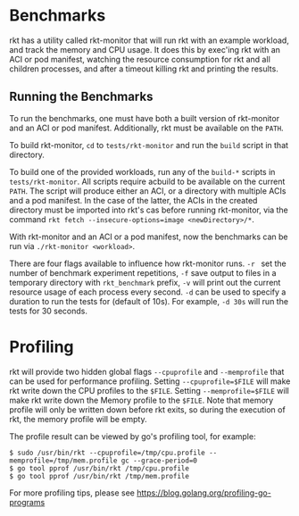 # Benchmarks

rkt has a utility called rkt-monitor that will run rkt with an example
workload, and track the memory and CPU usage. It does this by exec'ing rkt with
an ACI or pod manifest, watching the resource consumption for rkt and all
children processes, and after a timeout killing rkt and printing the results.

## Running the Benchmarks

To run the benchmarks, one must have both a built version of rkt-monitor and an
ACI or pod manifest. Additionally, rkt must be available on the `PATH`.

To build rkt-monitor, `cd` to `tests/rkt-monitor` and run the `build` script in
that directory.

To build one of the provided workloads, run any of the `build-*` scripts in
`tests/rkt-monitor`. All scripts require acbuild to be available on the current
`PATH`. The script will produce either an ACI, or a directory with multiple
ACIs and a pod manifest. In the case of the latter, the ACIs in the created
directory must be imported into rkt's cas before running rkt-monitor, via the
command `rkt fetch --insecure-options=image <newDirectory>/*`.

With rkt-monitor and an ACI or a pod manifest, now the benchmarks can be run
via `./rkt-monitor <workload>`.

There are four flags available to influence how rkt-monitor runs. `-r ` set the
number of benchmark experiment repetitions, `-f` save output to files in a
temporary directory with `rkt_benchmark` prefix, `-v` will print out the current
resource usage of each process every second. `-d` can be used to specify a
duration to run the tests for (default of 10s). For example, `-d 30s` will run
the tests for 30 seconds.

# Profiling

rkt will provide two hidden global flags `--cpuprofile` and `--memprofile` that can be used for performance profiling.
Setting `--cpuprofile=$FILE` will make rkt write down the CPU profiles to the `$FILE`.
Setting `--memprofile=$FILE` will make rkt write down the Memory profile to the `$FILE`.
Note that memory profile will only be written down before rkt exits, so during the execution
of rkt, the memory profile will be empty.

The profile result can be viewed by go's profiling tool, for example:

```shell
$ sudo /usr/bin/rkt --cpuprofile=/tmp/cpu.profile --memprofile=/tmp/mem.profile gc --grace-period=0
$ go tool pprof /usr/bin/rkt /tmp/cpu.profile
$ go tool pprof /usr/bin/rkt /tmp/mem.profile
```

For more profiling tips, please see https://blog.golang.org/profiling-go-programs
